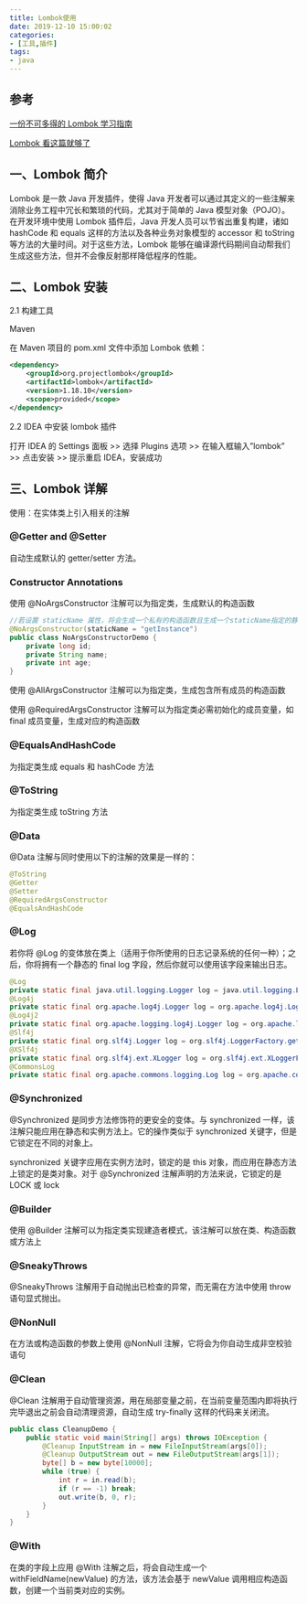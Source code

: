 ```yaml
---
title: Lombok使用
date: 2019-12-10 15:00:02
categories:
- [工具,插件]
tags:
- java
---
```


## 参考

[一份不可多得的 Lombok 学习指南](https://mp.weixin.qq.com/s/-4W5-fOK0sGSaNBktXA-YQ)

[Lombok 看这篇就够了](https://zhuanlan.zhihu.com/p/32779910)

## 一、Lombok 简介

Lombok 是一款 Java 开发插件，使得 Java 开发者可以通过其定义的一些注解来消除业务工程中冗长和繁琐的代码，尤其对于简单的 Java 模型对象（POJO）。在开发环境中使用 Lombok 插件后，Java 开发人员可以节省出重复构建，诸如 hashCode 和 equals 这样的方法以及各种业务对象模型的 accessor 和 toString 等方法的大量时间。对于这些方法，Lombok 能够在编译源代码期间自动帮我们生成这些方法，但并不会像反射那样降低程序的性能。

## 二、Lombok 安装

2.1 构建工具

Maven

在 Maven 项目的 pom.xml 文件中添加 Lombok 依赖：

```xml
<dependency>
    <groupId>org.projectlombok</groupId>
    <artifactId>lombok</artifactId>
    <version>1.18.10</version>
    <scope>provided</scope>
</dependency>
```

2.2 IDEA 中安装 lombok 插件

打开 IDEA 的 Settings 面板 >> 选择 Plugins 选项 >> 在输入框输入”lombok” >> 点击安装 >> 提示重启 IDEA，安装成功

## 三、Lombok 详解

使用：在实体类上引入相关的注解

### @Getter and @Setter

自动生成默认的 getter/setter 方法。

### Constructor Annotations

使用 @NoArgsConstructor 注解可以为指定类，生成默认的构造函数

```java
//若设置 staticName 属性，将会生成一个私有的构造函数且生成一个staticName指定的静态方法
@NoArgsConstructor(staticName = "getInstance")
public class NoArgsConstructorDemo {
    private long id;
    private String name;
    private int age;
}
```

使用 @AllArgsConstructor 注解可以为指定类，生成包含所有成员的构造函数

使用 @RequiredArgsConstructor 注解可以为指定类必需初始化的成员变量，如 final 成员变量，生成对应的构造函数

### @EqualsAndHashCode

为指定类生成 equals 和 hashCode 方法

### @ToString

为指定类生成 toString 方法

### @Data

@Data 注解与同时使用以下的注解的效果是一样的：

```java
@ToString
@Getter
@Setter
@RequiredArgsConstructor
@EqualsAndHashCode
```

### @Log

若你将 @Log 的变体放在类上（适用于你所使用的日志记录系统的任何一种）；之后，你将拥有一个静态的 final log 字段，然后你就可以使用该字段来输出日志。

```java
@Log
private static final java.util.logging.Logger log = java.util.logging.Logger.getLogger(LogExample.class.getName());
@Log4j
private static final org.apache.log4j.Logger log = org.apache.log4j.Logger.getLogger(LogExample.class);
@Log4j2
private static final org.apache.logging.log4j.Logger log = org.apache.logging.log4j.LogManager.getLogger(LogExample.class);
@Slf4j
private static final org.slf4j.Logger log = org.slf4j.LoggerFactory.getLogger(LogExample.class);
@XSlf4j
private static final org.slf4j.ext.XLogger log = org.slf4j.ext.XLoggerFactory.getXLogger(LogExample.class);
@CommonsLog
private static final org.apache.commons.logging.Log log = org.apache.commons.logging.LogFactory.getLog(LogExample.class);
```

### @Synchronized

@Synchronized 是同步方法修饰符的更安全的变体。与 synchronized 一样，该注解只能应用在静态和实例方法上。它的操作类似于 synchronized 关键字，但是它锁定在不同的对象上。

synchronized 关键字应用在实例方法时，锁定的是 this 对象，而应用在静态方法上锁定的是类对象。对于 @Synchronized 注解声明的方法来说，它锁定的是 LOCK 或 lock

### @Builder

使用 @Builder 注解可以为指定类实现建造者模式，该注解可以放在类、构造函数或方法上

### @SneakyThrows

@SneakyThrows 注解用于自动抛出已检查的异常，而无需在方法中使用 throw 语句显式抛出。

### @NonNull

在方法或构造函数的参数上使用 @NonNull 注解，它将会为你自动生成非空校验语句

### @Clean

@Clean 注解用于自动管理资源，用在局部变量之前，在当前变量范围内即将执行完毕退出之前会自动清理资源，自动生成 try-finally 这样的代码来关闭流。

```java
public class CleanupDemo {
    public static void main(String[] args) throws IOException {
        @Cleanup InputStream in = new FileInputStream(args[0]);
        @Cleanup OutputStream out = new FileOutputStream(args[1]);
        byte[] b = new byte[10000];
        while (true) {
            int r = in.read(b);
            if (r == -1) break;
            out.write(b, 0, r);
        }
    }
}
```

### @With

在类的字段上应用 @With 注解之后，将会自动生成一个 withFieldName(newValue) 的方法，该方法会基于 newValue 调用相应构造函数，创建一个当前类对应的实例。
